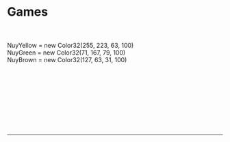 # Games
<br>
<br>NuyYellow = new Color32(255, 223, 63, 100)
<br>NuyGreen = new Color32(71, 167, 79, 100)
<br>NuyBrown = new Color32(127, 63, 31, 100)
<br>
<br>
<br>
<br>
<br>
<br>
<br>
<br>
<br>
<br><hr>
